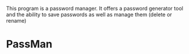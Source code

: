 This program is a password manager. It offers a password generator tool and the ability to save
passwords as well as manage them (delete or rename)
# PassMan

